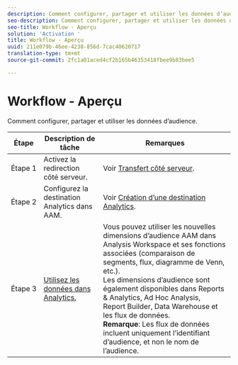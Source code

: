 ```yaml
---
description: Comment configurer, partager et utiliser les données d’audience.
seo-description: Comment configurer, partager et utiliser les données d’audience.
seo-title: Workflow - Aperçu
solution: 'Activation '
title: Workflow - Aperçu
uuid: 211e079b-46ee-4238-856d-7cac40620717
translation-type: tm+mt
source-git-commit: 2fc1a01aced4cf2b165b46353418fbee9b83bee5

---
```



# Workflow - Aperçu

Comment configurer, partager et utiliser les données d’audience.

| Étape | Description de tâche | Remarques |
|--- |--- |--- |
| Étape 1 | Activez la redirection côté serveur. | Voir [Transfert côté serveur](/help/admin/admin/c-server-side-forwarding/ssf.md). |
| Étape 2 | Configurez la destination Analytics dans AAM. | Voir [Création d’une destination Analytics](https://marketing.adobe.com/resources/help/en_US/aam/create-analytics-destination.html). |
| Étape 3 | [Utilisez les données dans Analytics.](/help/integrate/c-audience-analytics/c-workflow/use-audience-data-analytics.md) | Vous pouvez utiliser les nouvelles dimensions d’audience AAM dans Analysis Workspace et ses fonctions associées (comparaison de segments, flux, diagramme de Venn, etc.). <br>Les dimensions d’audience sont également disponibles dans Reports &amp; Analytics, Ad Hoc Analysis, Report Builder, Data Warehouse et les flux de données. <br>**Remarque**:  Les flux de données incluent uniquement l’identifiant d’audience, et non le nom de l’audience. |
